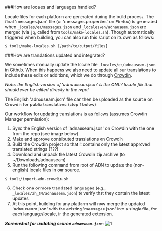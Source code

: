 ###How are locales and languages handled?

Locale files for each platform are generated during the build process. The final 'messages.json' file (or 'messages.properties' on Firefox) is generated when `_locales/en/messages.json` and `_locales/en/adnauseam.json` are merged (via `jq`, called from `tools/make-locales.sh`). Though automatically triggered when building, you can also run this script on its own as follows:

`$ tools/make-locales.sh [/path/to/output/files]`

###How are translations updated and integrated?

We sometimes manually update the locale file `_locales/en/adnauseam.json` in Github. When this happens we also need to update all our translations to include these edits or additions, which we do through [Crowdin](https://crowdin.com/project/adnauseam). 

_Note: the English version of 'adnauseam.json' is the ONLY locale file that should ever be edited directly in the repo!_

The English 'adnauseam.json' file can then be uploaded as the source on Crowdin for public translations (step 1 below)

Our workflow for updating translations is as follows (assumes Crowdin Manager permission):

1. Sync the English version of 'adnauseam.json' on Crowdin with the one from the repo (see image below)
2. Make and approve contributed translations on Crowdin 
3. Build the Crowdin project so that it contains only the latest approved translated strings (???)
4. Download and unpack the latest Crowdin zip archive (to ~/Downloads/adnauseam)
5. Run the following command from root of ADN to update the (non-english) locale files in our source.

  `$ tools/import-adn-crowdin.sh`

6. Check one or more translated languages (e.g., `_locales/zh_CN/adnauseam.json`) to verify that they contain the latest updates
7. At this point, building for any platform will now merge the updated 'adnauseam.json' with the existing 'messages.json' into a single file, for each language/locale, in the generated extension.

**_Screenshot for updating source `adnauseam.json`_**:
![1](https://cloud.githubusercontent.com/assets/2461812/18377999/cdc54c16-769c-11e6-89df-b432a28c1bda.PNG)



